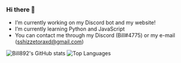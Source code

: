 ### Hi there 👋
- I’m currently working on my Discord bot and my website!
- I’m currently learning Python and JavaScript
- You can contact me through my Discord (Bill#4775) or my e-mail (sshizzetoraxd@gmail.com)


<img alt="Bill892's GitHub stats" src="https://github-readme-stats.vercel.app/api?username=Bill892&show_icons=true&hide_border=true" />
<img alt="Top Languages" src="https://github-readme-stats.vercel.app/api/top-langs/?username=Bill892&layout=compact" />

